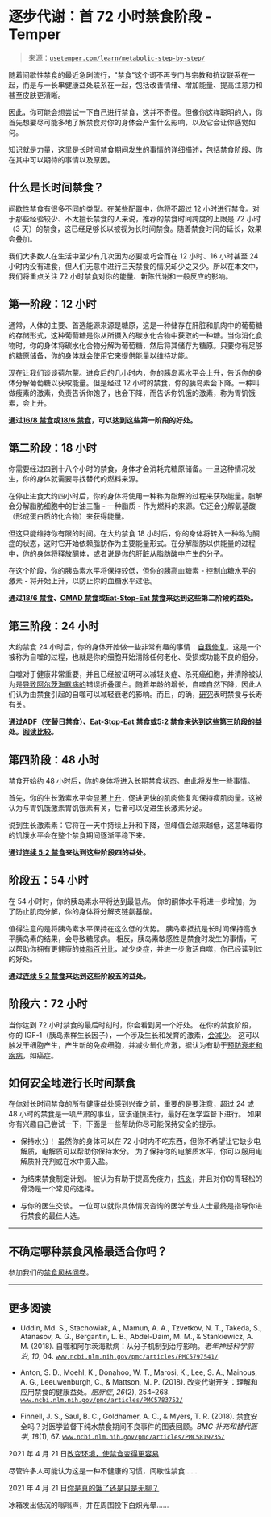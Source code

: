 <!--yml

类别：未分类

日期：2024 年 05 月 27 日 15:12:20

-->

# 逐步代谢：首 72 小时禁食阶段 - Temper

> 来源：[`usetemper.com/learn/metabolic-step-by-step/`](https://usetemper.com/learn/metabolic-step-by-step/)

随着间歇性禁食的最近急剧流行，"禁食"这个词不再专门与宗教和抗议联系在一起，而是与一长串健康益处联系在一起，包括改善情绪、增加能量、提高注意力和甚至皮肤更清晰。

因此，你可能会想尝试一下自己进行禁食，这并不奇怪。但像你这样聪明的人，你首先想要尽可能多地了解禁食对你的身体会产生什么影响，以及它会让你感觉如何。

知识就是力量，这里是长时间禁食期间发生的事情的详细描述，包括禁食阶段、你在其中可以期待的事情以及原因。

## 什么是长时间禁食？

间歇性禁食有很多不同的类型。在某些配置中，你将不超过 12 小时进行禁食。对于那些经验较少、不太擅长禁食的人来说，推荐的禁食时间跨度的上限是 72 小时（3 天）的禁食，这已经足够长以被视为长时间禁食。随着禁食时间的延长，效果会叠加。

我们大多数人在生活中至少有几次因为必要或巧合而在 12 小时、16 小时甚至 24 小时内没有进食，但人们无意中进行三天禁食的情况却少之又少。所以在本文中，我们将重点关注 72 小时禁食对你的能量、新陈代谢和一般反应的影响。

## 第一阶段：12 小时

通常，人体的主要、首选能源来源是糖原，这是一种储存在肝脏和肌肉中的葡萄糖的存储形式，这种葡萄糖是你从所摄入的碳水化合物中获取的一种糖。当你消化食物时，你的身体将碳水化合物分解为葡萄糖，然后将其储存为糖原。只要你有足够的糖原储备，你的身体就会使用它来提供能量以维持功能。

现在让我们谈谈荷尔蒙。进食后的几小时内，你的胰岛素水平会上升，告诉你的身体分解葡萄糖以获取能量。但是经过 12 小时的禁食，你的胰岛素会下降。一种叫做瘦素的激素，负责告诉你饱了，也会下降，而告诉你饥饿的激素，称为胃饥饿素，会上升。

**通过[16/8 禁食](https://wordpress.usetemper.com/learn/what-is-16-8-fasting/)或[18/6 禁食](https://wordpress.usetemper.com/learn/what-is-18-6-fasting/)，可以达到这些第一阶段的好处。**

## 第二阶段：18 小时

你需要经过四到十八个小时的禁食，身体才会消耗完糖原储备。一旦这种情况发生，你的身体就需要寻找替代的燃料来源。

在停止进食大约四小时后，你的身体将使用一种称为脂解的过程来获取能量。脂解会分解脂肪细胞中的甘油三酯 - 一种脂质 - 作为燃料的来源。它还会分解氨基酸（形成蛋白质的化合物）来获得能量。

但这只能维持你有限的时间。在大约禁食 18 小时后，你的身体将转入一种称为酮症的状态，这时它开始依赖脂肪作为主要能量形式。在分解脂肪以供能量的过程中，你的身体将释放酮体，或者说是你的肝脏从脂肪酸中产生的分子。

在这个阶段，你的胰岛素水平将保持较低，但你的胰高血糖素 - 控制血糖水平的激素 - 将开始上升，以防止你的血糖水平过低。

**通过[18/6 禁食](https://wordpress.usetemper.com/learn/what-is-18-6-fasting/)、[OMAD 禁食](https://wordpress.usetemper.com/learn/omad-why-eat-only-one-meal-a-day/)或[Eat-Stop-Eat 禁食](https://wordpress.usetemper.com/learn/what-is-eat-stop-eat/)来达到这些第二阶段的益处。**

## 第三阶段：24 小时

大约禁食 24 小时后，你的身体开始做一些非常有趣的事情：[自我修复](https://www.tandfonline.com/doi/full/10.1080/15548627.2016.1271513)。这是一个被称为自噬的过程，也就是你的细胞开始清除任何老化、受损或功能不良的组分。

自噬对于健康非常重要，并且已经被证明可以减轻炎症、杀死癌细胞，并清除被认为是[导致阿尔茨海默病的](https://pubmed.ncbi.nlm.nih.gov/25870960/)错误折叠蛋白。随着年龄的增长，自噬自然下降，因此人们认为由禁食引起的自噬可以减轻衰老的影响。而且，的确，[研究](https://www.ncbi.nlm.nih.gov/pmc/articles/PMC4254402/)表明禁食与长寿有关。

**通过[ADF（交替日禁食）](https://wordpress.usetemper.com/learn/what-is-alternate-day-fasting-adf/)、[Eat-Stop-Eat 禁食](https://wordpress.usetemper.com/learn/what-is-eat-stop-eat/)或[5:2 禁食](https://wordpress.usetemper.com/learn/5-2-fasting/)来达到这些第三阶段的益处。[阅读比较](https://wordpress.usetemper.com/learn/three-different-ways-to-fast-for-24-hours/)。**

## 第四阶段：48 小时

禁食开始约 48 小时后，你的身体将进入长期禁食状态。由此将发生一些事情。

首先，你的生长激素水平会[显著上升](https://academic.oup.com/jcem/article-abstract/74/4/757/3004645?redirectedFrom=fulltext)，促进更快的肌肉修复和保持瘦肌肉量。这被认为与胃饥饿激素胃饥饿素有关，后者可以促进生长激素分泌。

说到生长激素素：它将在一天中持续上升和下降，但峰值会越来越低，这意味着你的饥饿水平会在整个禁食期间逐渐平稳下来。

**通过[连续 5:2 禁食](https://wordpress.usetemper.com/learn/5-2-fasting/)来达到这些阶段四的益处。**

## 阶段五：54 小时

在 54 小时时，你的胰岛素水平将达到最低点。 你的酮体水平将进一步增加，为了防止肌肉分解，你的身体将分解支链氨基酸。

值得注意的是将胰岛素水平保持在这么低的优势。 胰岛素抵抗是长时间保持高水平胰岛素的结果，会导致糖尿病。 相反，胰岛素敏感性是禁食时发生的事情，可以帮助你拥有更健康的[体脂百分比](https://www.ncbi.nlm.nih.gov/pubmed/19904628)，减少炎症，并进一步激活自噬，你已经读到过的好处。

**通过[**连续** 5:2 禁食](https://wordpress.usetemper.com/learn/5-2-fasting/)来达到这些阶段五的益处。**

## 阶段六：72 小时

当你达到 72 小时禁食的最后时刻时，你会看到另一个好处。 在你的禁食阶段，你的 IGF-1（胰岛素样生长因子），一个涉及生长和发育的激素，[会减少](https://pubmed.ncbi.nlm.nih.gov/24905167/)。 这可以触发干细胞产生，产生新的免疫细胞，并减少氧化应激，据认为有助于[预防衰老和疾病](https://www.ncbi.nlm.nih.gov/pmc/articles/PMC2673798/)，如癌症。

## 如何安全地进行长时间禁食

在你对长时间禁食的所有健康益处感到兴奋之前，重要的是要注意，超过 24 或 48 小时的禁食是一项严肃的事业，应该谨慎进行，最好在医学监督下进行。 如果你有兴趣自己尝试一下，下面是一些帮助你尽可能保持安全的提示。

+   保持水分！ 虽然你的身体可以在 72 小时内不吃东西，但你不希望让它缺少电解质，电解质可以帮助你保持水分。 为了保持你的电解质水平，你可以服用电解质补充剂或在水中摄入盐。

+   为结束禁食制定计划。 被认为有助于提高免疫力，[抗炎](https://www.health.harvard.edu/healthy-eating/whats-the-scoop-on-bone-soup)，并且对你的胃轻松的骨汤是一个常见的选择。

+   与你的医生交谈。 一位可以就你具体情况咨询的医学专业人士最终是指导你进行禁食的最佳人选。

* * *

## 不确定哪种禁食风格最适合你吗？

参加我们的[禁食风格问卷](https://form.typeform.com/to/tkZwIfMS?utm_source=xxxxx&utm_medium=xxxxx&utm_campaign=xxxxx&utm_term=xxxxx&utm_content=xxxxx&typeform-medium=embed-snippet)。

* * *

## 更多阅读

+   Uddin, Md. S., Stachowiak, A., Mamun, A. A., Tzvetkov, N. T., Takeda, S., Atanasov, A. G., Bergantin, L. B., Abdel-Daim, M. M., & Stankiewicz, A. M. (2018). 自噬和阿尔茨海默病：从分子机制到治疗影响。*老年神经科学前沿*, *10*, 04\. [`www.ncbi.nlm.nih.gov/pmc/articles/PMC5797541/`](https://www.ncbi.nlm.nih.gov/pmc/articles/PMC5797541/)

+   Anton, S. D., Moehl, K., Donahoo, W. T., Marosi, K., Lee, S. A., Mainous, A. G., Leeuwenburgh, C., & Mattson, M. P. (2018). 改变代谢开关：理解和应用禁食的健康益处。*肥胖症*, *26*(2), 254–268\. [`www.ncbi.nlm.nih.gov/pmc/articles/PMC5783752/`](https://www.ncbi.nlm.nih.gov/pmc/articles/PMC5783752/)

+   Finnell, J. S., Saul, B. C., Goldhamer, A. C., & Myers, T. R. (2018). 禁食安全吗？对医学监督下纯水禁食期间不良事件的图表回顾。*BMC 补充和替代医学*, *18*(1), 67\. [`www.ncbi.nlm.nih.gov/pmc/articles/PMC5819235/`](https://www.ncbi.nlm.nih.gov/pmc/articles/PMC5819235/)

2021 年 4 月 21 日[改变环境，使禁食变得更容易](https://usetemper.com/learn/change-your-environment-to-make-fasting-easier/)

尽管许多人可能认为这是一种不健康的习惯，间歇性禁食……

2021 年 4 月 21 日[你是真的饿了还是只是无聊？](https://usetemper.com/learn/are-really-you-hungry-or-are-you-just-bored/)

冰箱发出低沉的嗡嗡声，并在周围投下白炽光晕……
